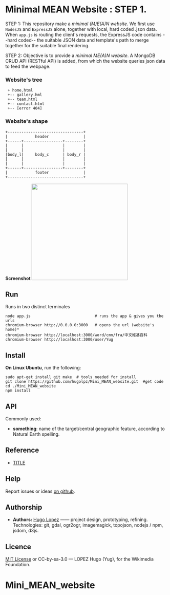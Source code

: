 # Minimal MEAN Website : STEP 1.
STEP 1: This repository make a *minimal (M)E(A)N website*. We first use `NodesJS` and `ExpressJS` alone, together with local, hard coded .json data. When `app.js` is routing the client's requests, the ExpressJS code contains --hard coded-- the suitable JSON data and template's path to merge together for the suitable final rendering.

STEP 2: Objective is to provide a *minimal ME(A)N website*. A MongoDB CRUD API (RESTful API) is added, from which the website queries json data to feed the webpage.

### Website's tree
```
 + home.html
 +-- gallery.hml
 +-- team.html
 +-- contact.html
 +-- [error 404]
```

### Website's shape
```
+---------------------------------+
|            header               |
+------+-----------------+--------+
|      |                 |        |
|      |                 |        |
|body_l|     body_c      | body_r |
|      |                 |        |
|      |                 |        |
+------+-----------------+--------+
|            footer               |
+---------------------------------+
```

**Screenshot**
<img src="http://i.stack.imgur.com/kaJH3.png" width="300" float="center">

## Run
Runs in two distinct terminales
```
node app.js                            # runs the app & gives you the urls
chromium-browser http://0.0.0.0:3000   # opens the url (website's home)*
chromium-browser http://localhost:3000/word/cmn/fra/中文維基百科
chromium-browser http://localhost:3000/user/Yug
```


## Install
**On Linux Ubuntu**, run the following:
```shell
sudo apt-get install git make  # tools needed for install
git clone https://github.com/hugolpz/Mini_MEAN_website.git  #get code
cd ./Mini_MEAN_website
npm install
```

## API
Commonly used:

* **something**: name of the target/central geographic feature, according to Natural Earth spelling.

## Reference

* [TITLE](http://)

## Help
Report issues or ideas [on github](/issues).


## Authorship

* **Authors:** [Hugo Lopez](http://twitter.com/hugo_lz) —— project design, prototyping, refining. Technologies: git, gdal, ogr2ogr, imagemagick, topojson, nodejs / npm, jsdom, d3js.

## Licence

[MIT License](./LICENSE) or CC-by-sa-3.0 — LOPEZ Hugo (Yug), for the Wikimedia Foundation.
# Mini_MEAN_website
